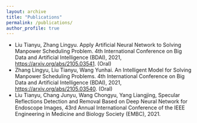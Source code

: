 ```yaml
---
layout: archive
title: "Publications"
permalink: /publications/
author_profile: true
---
```

* Liu Tianyu, Zhang Lingyu. Apply Artificial Neural Network to Solving Manpower Scheduling Problem. 4th International Conference on Big Data and Artificial Intelligence (BDAI), 2021, https://arxiv.org/abs/2105.03541. (Oral)
* Zhang Lingyu, Liu Tianyu, Wang Yunhai. An Intelligent Model for Solving Manpower Scheduling Problems. 4th International Conference on Big Data and Artificial Intelligence (BDAI), 2021,  https://arxiv.org/abs/2105.03540. (Oral)
* Liu Tianyu, Chang Junyu, Wang Chongyu, Yang Liangjing, Specular Reflections Detection and Removal Based on Deep Neural Network for Endoscope Images, 43rd Annual International Conference of the IEEE Engineering in Medicine and Biology Society (EMBC), 2021.

<!--
{% if author.googlescholar %}
  You can also find my articles on <u><a href="{{author.googlescholar}}">my Google Scholar profile</a>.</u>
{% endif %}
-->
<!--
  {% include base_path %}
  {% for post in site.publications reversed %}
  { % include archive-single.html %}
  {% endfor %}
-->
